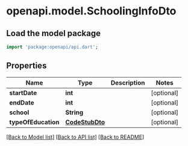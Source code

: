# openapi.model.SchoolingInfoDto

## Load the model package
```dart
import 'package:openapi/api.dart';
```

## Properties
Name | Type | Description | Notes
------------ | ------------- | ------------- | -------------
**startDate** | **int** |  | [optional] 
**endDate** | **int** |  | [optional] 
**school** | **String** |  | [optional] 
**typeOfEducation** | [**CodeStubDto**](CodeStubDto.md) |  | [optional] 

[[Back to Model list]](../README.md#documentation-for-models) [[Back to API list]](../README.md#documentation-for-api-endpoints) [[Back to README]](../README.md)


